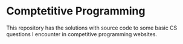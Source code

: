 # Comptetitive Programming
This repository has the solutions with source code to some basic CS questions I encounter in competitive programming websites.
